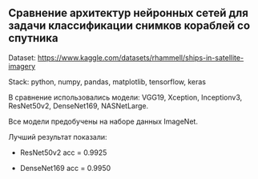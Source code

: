 ## Сравнение архитектур нейронных сетей для задачи классификации снимков кораблей со спутника

Dataset: https://www.kaggle.com/datasets/rhammell/ships-in-satellite-imagery

Stack: python, numpy, pandas, matplotlib, tensorflow, keras

В сравнение использовались модели: VGG19, Xception, Inceptionv3, ResNet50v2, DenseNet169, NASNetLarge.

Все модели предобучены на наборе данных ImageNet.

Лучший результат показали:
    
- ResNet50v2   acc = 0.9925
    
- DenseNet169  acc = 0.9950

